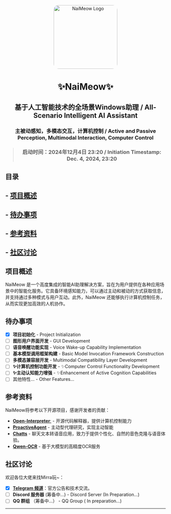 <p align="center">
    <img style="border-radius: 15px; width: 200px; height: auto;" src="https://github.com/user-attachments/assets/e9682099-02b7-467e-a1d3-aed311fb9132" alt="NaiMeow Logo"/>
</p>

# <p align = "center"> ✨NaiMeow✨ </p>

## <h2 align="center">基于人工智能技术的全场景Windows助理 / All-Scenario Intelligent AI Assistant</h2>
### <p align="center">主被动感知，多模态交互，计算机控制 / Active and Passive Perception, Multimodal Interaction, Computer Control</p>
> ### <p align="center">启动时间：2024年12月4日 23:20 / Initiation Timestamp: Dec. 4, 2024, 23:20</p>

## 目录

## - [项目概述](#项目概述)
## - [待办事项](#待办事项)
## - [参考资料](#参考资料)
## - [社区讨论](#社区讨论)

## 项目概述

NaiMeow 是一个高度集成的智能AI助理解决方案，旨在为用户提供在各种应用场景中的智能化服务。它具备环境感知能力，可以通过主动和被动的方式获取信息，并支持通过多种模式与用户互动。此外，NaiMeow 还能够执行计算机控制任务，从而实现更加高效的人机协作。

## 待办事项

- [x] **项目初始化** - Project Initialization
- [ ] **图形用户界面开发** - GUI Development
- [ ] **语音唤醒功能实现** - Voice Wake-up Capability Implementation
- [ ] **基本模型调用框架构建** - Basic Model Invocation Framework Construction
- [ ] **多模态兼容层开发** - Multimodal Compatibility Layer Development
- [ ] **✨计算机控制功能开发** - ✨Computer Control Functionality Development
- [ ] **✨主动认知能力增强** - ✨Enhancement of Active Cognition Capabilities
- [ ] 其他特性... - Other Features...

## 参考资料

NaiMeow将参考以下开源项目，感谢开发者的贡献：

- [**Open-Interpreter**:](https://github.com/OpenInterpreter/open-interpreter) - 开源代码解释器，提供计算机控制能力
- [**ProactiveAgent**](https://github.com/thunlp/ProactiveAgent) - 主动型代理研究，实现主动智能
- [**Chatts**](https://github.com/2noise/ChatTTS) - 聊天文本转语音应用，致力于提供个性化、自然的音色克隆与语音体验。
- [**Qwen-OCR**]() - 基于大模型的高精度OCR服务

## 社区讨论
欢迎各位大佬来找Mirra玩~：

- [x] [**Telegram 频道**](https://t.me/NaiMeow_DIMENSION)：官方公告和技术交流。
- [ ] **Discord 服务器** (筹备中...) - Discord Server (In Preparation...)
- [ ] **QQ 群组** （筹备中...） - QQ Group ( In preparation...)

---
